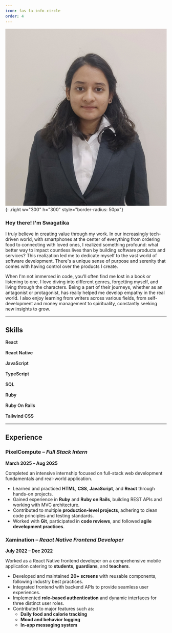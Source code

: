 ```yaml
---
icon: fas fa-info-circle
order: 4
---
```

<style>
  .skill-bar {
    display: flex;
    align-items: center;
    margin-bottom: 1rem;
    font-family: inherit;
  }

  .skill-name {
    width: 140px;
    font-weight: 600;
  }

  .bar-container {
    flex: 1;
    background-color: var(--card-bg) ;
    border-radius: 9999px;
    height: 10px;
    overflow: hidden;
  }

  .bar-fill {
    height: 100%;
    background-color: var(--text-color);
    border-radius: 9999px;
    display: block;
  }
</style>

![My Picture](/assets/img/profile/profilePic.jpg){: .right w="300" h="300" style="border-radius: 50px"}
### Hey there! I'm Swagatika
I truly believe in creating value through my work. In our increasingly tech-driven world, with smartphones at the center of everything from ordering food to connecting with loved ones, I realized something profound: what better way to impact countless lives than by building software products and services? This realization led me to dedicate myself to the vast world of software development. There's a unique sense of purpose and serenity that comes with having control over the products I create.

When I'm not immersed in code, you'll often find me lost in a book or listening to one. I love diving into different genres, forgetting myself, and living through the characters. Being a part of their journeys, whether as an antagonist or protagonist, has really helped me develop empathy in the real world. I also enjoy learning from writers across various fields, from self-development and money management to spirituality, constantly seeking new insights to grow.

---

## Skills

<div class="skill-bar">
  <span class="skill-name">React</span>
  <div class="bar-container">
    <span class="bar-fill" style="width: 90%;"></span>
  </div>
</div>

<div class="skill-bar">
  <span class="skill-name">React Native</span>
  <div class="bar-container">
    <span class="bar-fill" style="width: 80%;"></span>
  </div>
</div>

<div class="skill-bar">
  <span class="skill-name">JavaScript</span>
  <div class="bar-container">
    <span class="bar-fill" style="width: 70%;"></span>
  </div>
</div>

<div class="skill-bar">
  <span class="skill-name">TypeScript</span>
  <div class="bar-container">
    <span class="bar-fill" style="width: 70%;"></span>
  </div>
</div>

<div class="skill-bar">
  <span class="skill-name">SQL</span>
  <div class="bar-container">
    <span class="bar-fill" style="width: 80%;"></span>
  </div>
</div>

<div class="skill-bar">
  <span class="skill-name">Ruby</span>
  <div class="bar-container">
    <span class="bar-fill" style="width: 50%;"></span>
  </div>
</div>

<div class="skill-bar">
  <span class="skill-name">Ruby On Rails</span>
  <div class="bar-container">
    <span class="bar-fill" style="width: 50%;"></span>
  </div>
</div>

<div class="skill-bar">
  <span class="skill-name">Tailwind CSS</span>
  <div class="bar-container">
    <span class="bar-fill" style="width: 60%;"></span>
  </div>
</div>

---

## Experience

### **PixelCompute** – *Full Stack Intern*
**March 2025 – Aug 2025**

Completed an intensive internship focused on full-stack web development fundamentals and real-world application.

- Learned and practiced **HTML**, **CSS**, **JavaScript**, and **React** through hands-on projects.
- Gained experience in **Ruby** and **Ruby on Rails**, building REST APIs and working with MVC architecture.
- Contributed to multiple **production-level projects**, adhering to clean code principles and testing standards.
- Worked with **Git**, participated in **code reviews**, and followed **agile development practices**.

### **Xamination** – *React Native Frontend Developer*
**July 2022 – Dec 2022**

Worked as a React Native frontend developer on a comprehensive mobile application catering to **students**, **guardians**, and **teachers**.

- Developed and maintained **20+ screens** with reusable components, following industry best practices.
- Integrated frontend with backend APIs to provide seamless user experiences.
- Implemented **role-based authentication** and dynamic interfaces for three distinct user roles.
- Contributed to major features such as:
  - **Daily food and calorie tracking**
  - **Mood and behavior logging**
  - **In-app messaging system**
